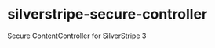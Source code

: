 silverstripe-secure-controller
==============================

Secure ContentController for SilverStripe 3
